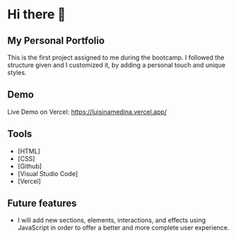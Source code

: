 # Hi there 👋

## My Personal Portfolio

This is the first project assigned to me during the bootcamp. I followed the structure given and I customized it, by adding a personal touch and unique styles.

## Demo

Live Demo on Vercel: https://luisinamedina.vercel.app/

## Tools

- [HTML]
- [CSS]
- [Github]
- [Visual Studio Code]
- [Vercel]

## Future features

- I will add new sections, elements, interactions, and effects using JavaScript in order to offer a better and more complete user experience.
